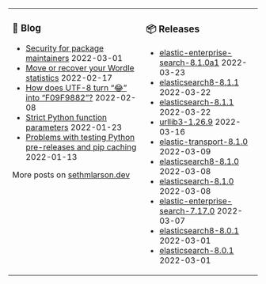<table><tr><td valign="top">

### 📰 Blog
<!-- blog starts -->
* [Security for package maintainers](http://sethmlarson.dev/blog/security-for-package-maintainers?date=2022-03-01) 2022-03-01
* [Move or recover your Wordle statistics](http://sethmlarson.dev/blog/wordle-stats?date=2022-02-17) 2022-02-17
* [How does UTF-8 turn “😂” into “F09F9882”?](http://sethmlarson.dev/blog/utf-8?date=2022-02-08) 2022-02-08
* [Strict Python function parameters](http://sethmlarson.dev/blog/strict-python-function-parameters?date=2022-01-23) 2022-01-23
* [Problems with testing Python pre-releases and pip caching](http://sethmlarson.dev/blog/python-prereleases-and-pip-cache?date=2022-01-13) 2022-01-13
<!-- blog ends -->
More posts on [sethmlarson.dev](https://sethmlarson.dev)
</td><td valign="top">

### 📦 Releases
<!-- other starts -->
* [elastic-enterprise-search-8.1.0a1](https://pypi.org/project/elastic-enterprise-search/8.1.0a1) 2022-03-23
* [elasticsearch8-8.1.1](https://pypi.org/project/elasticsearch8/8.1.1) 2022-03-22
* [elasticsearch-8.1.1](https://pypi.org/project/elasticsearch/8.1.1) 2022-03-22
* [urllib3-1.26.9](https://pypi.org/project/urllib3/1.26.9) 2022-03-16
* [elastic-transport-8.1.0](https://pypi.org/project/elastic-transport/8.1.0) 2022-03-09
* [elasticsearch8-8.1.0](https://pypi.org/project/elasticsearch8/8.1.0) 2022-03-08
* [elasticsearch-8.1.0](https://pypi.org/project/elasticsearch/8.1.0) 2022-03-08
* [elastic-enterprise-search-7.17.0](https://pypi.org/project/elastic-enterprise-search/7.17.0) 2022-03-07
* [elasticsearch8-8.0.1](https://pypi.org/project/elasticsearch8/8.0.1) 2022-03-01
* [elasticsearch-8.0.1](https://pypi.org/project/elasticsearch/8.0.1) 2022-03-01
<!-- other ends -->
</td></tr></table>

